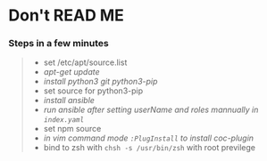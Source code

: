 # Don't READ ME


### Steps in a few minutes

> + set /etc/apt/source.list
> + *apt-get update*
> + *install python3 git python3-pip*
> + set source for python3-pip
> + *install ansible*
> + *run ansible after setting userName and roles mannually in `index.yaml`*
> + set npm source
> + *in vim command mode `:PlugInstall` to install coc-plugin*
> + bind to zsh with `chsh -s /usr/bin/zsh` with root previlege

